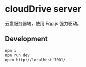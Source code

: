 # cloudDrive server

云盘服务器端，使用 Egg.js 强力驱动。

## Development

```bash
npm i
npm run dev
open http://localhost:7001/
```

